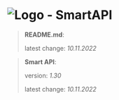 # ![Logo](https://cdn.minevalley.eu/branding/logo_64px_cropped.png) - SmartAPI

> **README.md**:
>
> latest change: _10.11.2022_

> **Smart API**:
>
> version: _1.30_
>
> latest change: _10.11.2022_
